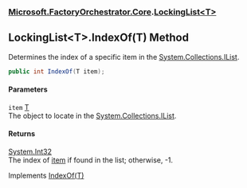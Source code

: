 ### [Microsoft.FactoryOrchestrator.Core](Microsoft_FactoryOrchestrator_Core.md 'Microsoft.FactoryOrchestrator.Core').[LockingList&lt;T&gt;](Microsoft_FactoryOrchestrator_Core_LockingList_T_.md 'Microsoft.FactoryOrchestrator.Core.LockingList&lt;T&gt;')
## LockingList&lt;T&gt;.IndexOf(T) Method
Determines the index of a specific item in the [System.Collections.IList](https://docs.microsoft.com/en-us/dotnet/api/System.Collections.IList 'System.Collections.IList').  
```csharp
public int IndexOf(T item);
```
#### Parameters
<a name='Microsoft_FactoryOrchestrator_Core_LockingList_T__IndexOf(T)_item'></a>
`item` [T](Microsoft_FactoryOrchestrator_Core_LockingList_T_.md#Microsoft_FactoryOrchestrator_Core_LockingList_T__T 'Microsoft.FactoryOrchestrator.Core.LockingList&lt;T&gt;.T')  
The object to locate in the [System.Collections.IList](https://docs.microsoft.com/en-us/dotnet/api/System.Collections.IList 'System.Collections.IList').
  
#### Returns
[System.Int32](https://docs.microsoft.com/en-us/dotnet/api/System.Int32 'System.Int32')  
The index of [item](Microsoft_FactoryOrchestrator_Core_LockingList_T__IndexOf(T).md#Microsoft_FactoryOrchestrator_Core_LockingList_T__IndexOf(T)_item 'Microsoft.FactoryOrchestrator.Core.LockingList&lt;T&gt;.IndexOf(T).item') if found in the list; otherwise, -1.  

Implements [IndexOf(T)](https://docs.microsoft.com/en-us/dotnet/api/System.Collections.Generic.IList-1.IndexOf#System_Collections_Generic_IList_1_IndexOf__0_ 'System.Collections.Generic.IList`1.IndexOf(`0)')  
